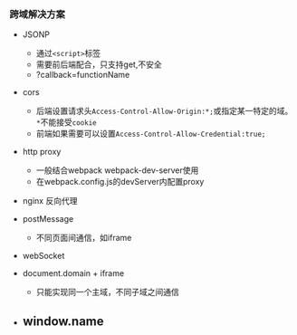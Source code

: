 ### 跨域解决方案
- JSONP
	- 通过`<script>`标签
	- 需要前后端配合，只支持get,不安全
	- ?callback=functionName
	
- cors
	- 后端设置请求头`Access-Control-Allow-Origin:*;`或指定某一特定的域。`*`不能接受`cookie`
	- 前端如果需要可以设置`Access-Control-Allow-Credential:true;`
	
- http proxy
	- 一般结合webpack webpack-dev-server使用
	- 在webpack.config.js的devServer内配置proxy
	
- nginx 反向代理

- postMessage
	- 不同页面间通信，如iframe

- webSocket

- document.domain + iframe
	- 只能实现同一个主域，不同子域之间通信
	
- window.name
	- 